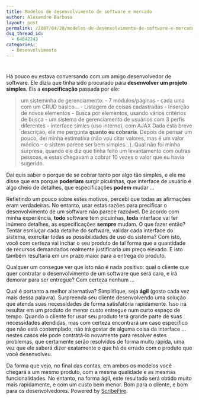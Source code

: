 ```yaml
---
title: Modelos de desenvolvimento de software e mercado
author: Alexandre Barbosa
layout: post
permalink: /2007/04/20/modelos-de-desenvolvimento-de-software-e-mercado/
dsq_thread_id:
  - 64842243
categories:
  - Desenvolvimento
---
```

# 

Há pouco eu estava conversando com um amigo desenvolvedor de software. Ele dizia que tinha sido procurado para **desenvolver um projeto simples**. Eis a **especificação** passada por ele: 
> um sisteminha de gerenciamento: - 7 módulos/páginas - cada uma com um CRUD básico… - Listagem de coisas cadastradas - Inserção de novos elementos - Busca por elementos, usando vários critérios de busca - um sistema de gerenciamento de usuários com 3 perfis diferentes - interface simles (uso interno), com AJAX Dada esta breve descrição, ele me pergunta **quanto eu cobraria**. Depois de pensar um pouco, dei minha estimativa (não vou citar valores, mas é um valor módico – o sistem parece ser bem simples…). Qual não foi minha surpresa, quando ele diz que tinha feito um levantamento com outras pessoas, e estas chegavam a cobrar 10 vezes o valor que eu havia sugerido.

Daí quis saber o porque de se cobrar tanto por algo tão simples, e ele me disse que era porque **poderiam** surgir picuinhas, que interface de usuário é algo cheio de detalhes, que especificações **podem** mudar …

Refletindo um pouco sobre estes motivos, percebi que todas as afirmações eram verdadeiras. No entanto, usar estas razões para precificar o desenvolvimento de um software não parece razoável. De acordo com minha experiência, **todo** software tem picuinhas, **toda** interface vai ter inúmero detalhes, as especificações **sempre** mudam. O que fazer então? Tentar esmiuçar cada detalhe do software, validar cada interface do sistema, exercitar todas as possibilidades de uso do sistema? Com isto, você com certeza vai inchar o seu produto de tal forma que a quantidade de recursos demandados realmente justificaria um preço elevado. E isto também resultaria em um prazo maior para a entrega do produto.

Qualquer um consegue ver que isto não é nada positivo: qual o cliente que quer contratar o desenvolvimento de um software que será caro, e irá demorar para ser entregue? Com certeza nenhum …

Qual é portanto a melhor alternativa? Simplifique, seja **ágil** (gosto cada vez mais dessa palavra). Surpreenda seu cliente desenvolvendo uma solução que atenda suas necessidades de forma satisfatória rapidamente. Isso irá resultar em um produto de menor custo entregue num curto espaço de tempo. Quando o cliente for usar seu produto terá grande parte de suas necessidades atendidas, mas com certeza encontrará um caso específico que não está contemplado, não irá gostar de alguma coisa da interface … nestes casos ele pode contratá-lo novamente para resolver estes problemas, que certamente serão resolvidos de forma muito rápida, uma vez que ele saberá dizer exatamente o que há de errado com o produto que você desenvolveu.

Da forma que vejo, no final das contas, em ambos os modelos você chegará a um mesmo produto, com a mesma qualidade e as mesmas funcionalidades. No entanto, na forma ágil, este resultado será obtido muito mais rapidamente, e com um custo bem menor. Bom para o cliente, e bom para os desenvolvedores. 
Powered by [ScribeFire][1].

 [1]: http://scribefire.com/